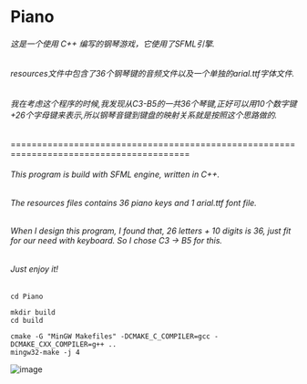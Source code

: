 # Piano

###### 这是一个使用 C++ 编写的钢琴游戏，它使用了SFML引擎.
###### resources文件中包含了36个钢琴键的音频文件以及一个单独的arial.ttf字体文件.
###### 我在考虑这个程序的时候,我发现从C3-B5的一共36个琴键,正好可以用10个数字键+26个字母键来表示,所以钢琴音键到键盘的映射关系就是按照这个思路做的.
========================================================================================
###### This program is build with SFML engine, written in C++. 
###### The resources files contains 36 piano keys and 1 arial.ttf font file.
###### When I design this program, I found that, 26 letters + 10 digits is 36, just fit for our need with keyboard. So I chose C3 -> B5 for this.
###### Just enjoy it!
```shell
cd Piano

mkdir build
cd build

cmake -G "MinGW Makefiles" -DCMAKE_C_COMPILER=gcc -DCMAKE_CXX_COMPILER=g++ ..
mingw32-make -j 4
```

![image](https://github.com/yuanluo2/MikuPiano/assets/49439486/fb50057f-d293-4be6-9cf6-d0128e1bdd15)

